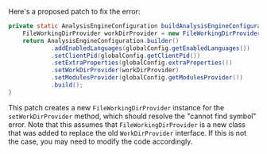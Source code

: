 Here's a proposed patch to fix the error:

```java
private static AnalysisEngineConfiguration buildAnalysisEngineConfiguration() {
    FileWorkingDirProvider workDirProvider = new FileWorkingDirProvider();
    return AnalysisEngineConfiguration.builder()
            .addEnabledLanguages(globalConfig.getEnabledLanguages())
            .setClientPid(globalConfig.getClientPid())
            .setExtraProperties(globalConfig.extraProperties())
            .setWorkDirProvider(workDirProvider)
            .setModulesProvider(globalConfig.getModulesProvider())
            .build();
}
```

This patch creates a new `FileWorkingDirProvider` instance for the `setWorkDirProvider` method, which should resolve the "cannot find symbol" error. Note that this assumes that `FileWorkingDirProvider` is a new class that was added to replace the old `WorkDirProvider` interface. If this is not the case, you may need to modify the code accordingly.